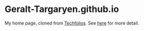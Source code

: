 # Geralt-Targaryen.github.io

My home page, cloned from [Techfolios](https://techfolios.github.io/). See [here](https://Geralt-Targaryen.github.io) for more detail.